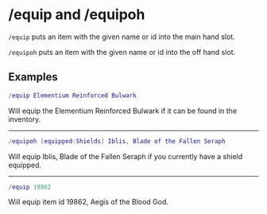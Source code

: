 # /equip and /equipoh

`/equip` puts an item with the given name or id into the main hand slot.

`/equipoh` puts an item with the given name or id into the off hand slot.

## Examples

```lua
/equip Elementium Reinforced Bulwark
```

Will equip the Elementium Reinforced Bulwark if it can be found in the inventory.

---

```lua
/equipoh [equipped:Shields] Iblis, Blade of the Fallen Seraph
```

Will equip Iblis, Blade of the Fallen Seraph if you currently have a shield equipped.

---

```lua
/equip 19862
```

Will equip item id 19862, Aegis of the Blood God.
